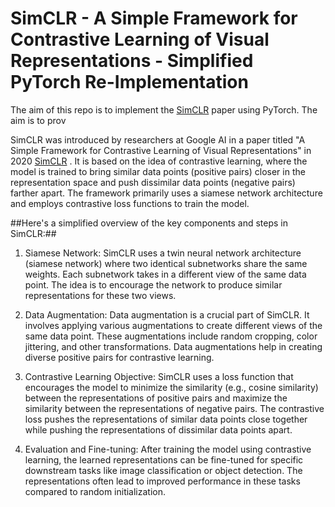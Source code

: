 # SimCLR - A Simple Framework for Contrastive Learning of Visual Representations - Simplified PyTorch Re-Implementation

The aim of this repo is to implement the <a href="https://arxiv.org/abs/2002.05709">SimCLR</a> paper using PyTorch. The aim is to prov


SimCLR was introduced by researchers at Google AI in a paper titled "A Simple Framework for Contrastive Learning of Visual Representations" in 2020 <a href="https://arxiv.org/abs/2002.05709">SimCLR</a>  . It is based on the idea of contrastive learning, where the model is trained to bring similar data points (positive pairs) closer in the representation space and push dissimilar data points (negative pairs) farther apart. The framework primarily uses a siamese network architecture and employs contrastive loss functions to train the model.

##Here's a simplified overview of the key components and steps in SimCLR:##

1. Siamese Network: SimCLR uses a twin neural network architecture (siamese network) where two identical subnetworks share the same weights. Each subnetwork takes in a different view of the same data point. The idea is to encourage the network to produce similar representations for these two views.

2. Data Augmentation: Data augmentation is a crucial part of SimCLR. It involves applying various augmentations to create different views of the same data point. These augmentations include random cropping, color jittering, and other transformations. Data augmentations help in creating diverse positive pairs for contrastive learning.

3. Contrastive Learning Objective: SimCLR uses a loss function that encourages the model to minimize the similarity (e.g., cosine similarity) between the representations of positive pairs and maximize the similarity between the representations of negative pairs. The contrastive loss pushes the representations of similar data points close together while pushing the representations of dissimilar data points apart.

4. Evaluation and Fine-tuning: After training the model using contrastive learning, the learned representations can be fine-tuned for specific downstream tasks like image classification or object detection. The representations often lead to improved performance in these tasks compared to random initialization.
